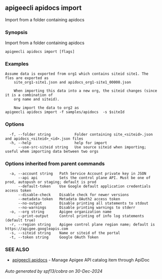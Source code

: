 ## apigeecli apidocs import

Import from a folder containing apidocs

### Synopsis

Import from a folder containing apidocs

```
apigeecli apidocs import [flags]
```

### Examples

```
Assume data is exported from org1 which contains siteid site1. The fles are exported as
	site_org1-site1.json and apidocs_org1-site1_00000.json

	When importing this data into a new org, the siteid changes (since it is a combination of
	org name and siteid).

	Now import the data to org2 as
apigeecli apidocs import -f samples/apidocs  -s $siteId
```

### Options

```
  -f, --folder string           Folder containing site_<siteid>.json and apidocs_<siteid>_<id>.json files
  -h, --help                    help for import
      --use-src-siteid string   Use source siteid when importing; useful whem importing data between two orgs
```

### Options inherited from parent commands

```
  -a, --account string   Path Service Account private key in JSON
      --api api          Sets the control plane API. Must be one of prod, autopush or staging; default is prod
      --default-token    Use Google default application credentials access token
      --disable-check    Disable check for newer versions
      --metadata-token   Metadata OAuth2 access token
      --no-output        Disable printing all statements to stdout
      --no-warnings      Disable printing warnings to stderr
  -o, --org string       Apigee organization name
      --print-output     Control printing of info log statements (default true)
  -r, --region string    Apigee control plane region name; default is https://apigee.googleapis.com
  -s, --siteid string    Name or siteid of the portal
  -t, --token string     Google OAuth Token
```

### SEE ALSO

* [apigeecli apidocs](apigeecli_apidocs.md)	 - Manage Apigee API catalog item through ApiDoc

###### Auto generated by spf13/cobra on 30-Dec-2024
